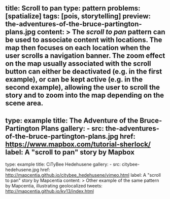title: Scroll to pan
type: pattern
problems: [spatialize]
tags: [pois, storytelling]
preview: the-adventures-of-the-bruce-partington-plans.jpg
content: >
    The _scroll to pan_ pattern can be used to associate content with locations. The map then focuses on each location when the user scrolls a navigation banner. The zoom effect on the map usually associated with the scroll button can either be deactivated (e.g. in the first example), or can be kept active (e.g. in the second example), allowing the user to scroll the story and to zoom into the map depending on the scene area.
---
type: example
title: The Adventure of the Bruce-Partington Plans
gallery: 
    - src: the-adventures-of-the-bruce-partington-plans.jpg
      href: https://www.mapbox.com/tutorial-sherlock/
      label: A "scroll to pan" story by Mapbox
---
type: example
title: CiTyBee Hedehusene
gallery:
    - src: citybee-hedehusene.jpg
      href: http://mapcentia.github.io/citybee_hedehusene/vimeo.html
      label: A "scroll to pan" story by Mapcentia
content: >
    Other example of the same pattern by Mapcentia, illustrating geolocalized tweets: http://mapcentia.github.io/kv13/index.html      


